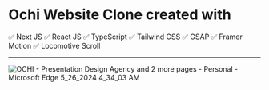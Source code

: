 # Ochi Website Clone created with

✅ Next JS
✅ React JS
✅ TypeScript
✅ Tailwind CSS
✅ GSAP
✅ Framer Motion
✅ Locomotive Scroll

<hr/>

![OCHI - Presentation Design Agency and 2 more pages - Personal - Microsoft​ Edge 5_26_2024 4_34_03 AM](https://github.com/devwithzain/ochi-website-clone/assets/131141179/d47be37b-efa0-45f0-bb18-1c5aed00191b)
